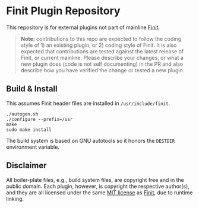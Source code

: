 Finit Plugin Repository
=======================

This repository is for external plugins not part of mainline [Finit][].

> **Note:** contributions to this repo are expected to follow the coding
> style of 1) an existing plugin, or 2) coding style of Finit.  It is
> also expected that contributions are tested against the latest release
> of Finit, or current mainline.  Please describe your changes, or what
> a new plugin does (code is not self documenting) in the PR and also
> describe how you have verified the change or tested a new plugin.


Build & Install
---------------

This assumes Finit header files are installed in `/usr/include/finit`.

    ./autogen.sh
    ./configure --prefix=/usr
    make
    sudo make install

The build system is based on GNU autotools so it honors the `DESTDIR`
environment variable.


Disclaimer
----------

All boiler-plate files, e.g., build system files, are copyright free and
in the public domain.  Each plugin, however, is copyright the respective
author(s), and they are all licensed under the same [MIT license][] as
[Finit][], due to runtime linking.

[Finit]:       https://github.com/troglobit/finit
[MIT license]: https://en.wikipedia.org/wiki/MIT_License
